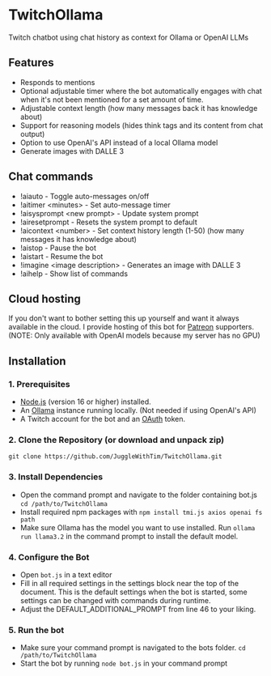# TwitchOllama
Twitch chatbot using chat history as context for Ollama or OpenAI LLMs

## Features
* Responds to mentions
* Optional adjustable timer where the bot automatically engages with chat when it's not been mentioned for a set amount of time.
* Adjustable context length (how many messages back it has knowledge about)
* Support for reasoning models (hides think tags and its content from chat output)
* Option to use OpenAI's API instead of a local Ollama model
* Generate images with DALLE 3

## Chat commands
* !aiauto - Toggle auto-messages on/off
* !aitimer \<minutes\> - Set auto-message timer
* !aisysprompt \<new prompt\> - Update system prompt
* !airesetprompt - Resets the system prompt to default
* !aicontext \<number\> - Set context history length (1-50) (how many messages it has knowledge about)
* !aistop - Pause the bot
* !aistart - Resume the bot
* !imagine \<image description\> - Generates an image with DALLE 3
* !aihelp - Show list of commands

## Cloud hosting
If you don't want to bother setting this up yourself and want it always available in the cloud. I provide hosting of this bot for [Patreon](patreon.com/JuggleWithTim) supporters.
(NOTE: Only available with OpenAI models because my server has no GPU)

## Installation
### 1. Prerequisites
* [Node.js](https://nodejs.org/) (version 16 or higher) installed.
* An [Ollama](https://ollama.com/) instance running locally. (Not needed if using OpenAI's API)
* A Twitch account for the bot and an [OAuth](https://twitchtokengenerator.com/) token.

### 2. Clone the Repository (or download and unpack zip)
`git clone https://github.com/JuggleWithTim/TwitchOllama.git`

### 3. Install Dependencies
* Open the command prompt and navigate to the folder containing bot.js
`cd /path/to/TwitchOllama`
* Install required npm packages with `npm install tmi.js axios openai fs path`
* Make sure Ollama has the model you want to use installed. Run `ollama run llama3.2` in the command prompt to install the default model.

### 4. Configure the Bot
* Open `bot.js` in a text editor
* Fill in all required settings in the settings block near the top of the document. This is the default settings when the bot is started, some settings can be changed with commands during runtime.
* Adjust the DEFAULT_ADDITIONAL_PROMPT from line 46 to your liking.

### 5. Run the bot
* Make sure your command prompt is navigated to the bots folder. `cd /path/to/TwitchOllama`
* Start the bot by running `node bot.js` in your command prompt
